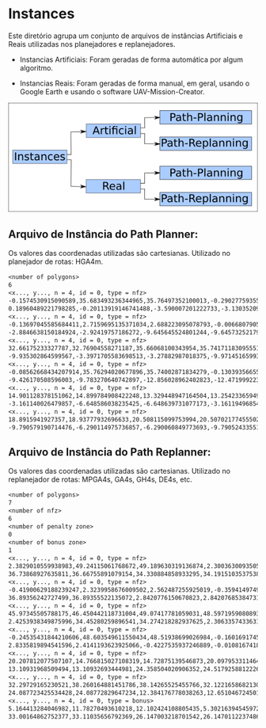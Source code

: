 # Instances

Este diretório agrupa um conjunto de arquivos de instâncias Artificiais e Reais utilizadas nos planejadores e replanejadores.

* Instancias Artificiais: Foram geradas de forma automática por algum algoritmo.

* Instancias Reais: Foram geradas de forma manual, em geral, usando o Google Earth e usando o software UAV-Mission-Creator.

![](../Figures/instances.png)

## Arquivo de Instância do Path Planner:

Os valores das coordenadas utilizadas são cartesianas.
Utilizado no planejador de rotas: HGA4m.

```
<number of polygons>
6
<x..., y..., n = 4, id = 0, type = nfz>
-0.1574530915090589,35.683493236344965,35.76497352100013,-0.29027759355372845
0.18960489221798285,-0.20113919146741488,-3.590007201222733,-3.1303520957103608
<x..., y..., n = 4, id = 0, type = nfz>
-0.13697045585684411,2.7159695135371034,2.688223095078793,-0.006680790582055828
-2.8846638150184924,-2.92419757186272,-9.645645524801244,-9.645732521797555
<x..., y..., n = 4, id = 0, type = nfz>
32.66175233327787,32.76904558271187,35.66068100343954,35.74171183095551
-9.935302864599567,-3.3971705583698513,-3.27882987018375,-9.971451659932168
<x..., y..., n = 4, id = 0, type = nfz>
-0.08562668434207914,35.76294020677896,35.74002871834279,-0.13039356655633066
-9.426170508596003,-9.783270640742897,-12.856028962402823,-12.471999223221738
<x..., y..., n = 4, id = 0, type = nfz>
14.901128378151062,14.899784908422248,13.329448947164504,13.254233659495148
-3.161140026479857,-6.648586038235425,-6.648639731077173,-3.161194968543261
<x..., y..., n = 4, id = 0, type = nfz>
18.8915941927357,18.93777932696633,20.508115099753994,20.507021774555028
-9.790579190714476,-6.290114975736857,-6.290060849773693,-9.790524335512249
```

## Arquivo de Instância do Path Replanner:

Os valores das coordenadas utilizadas são cartesianas.
Utilizado no replanejador de rotas: MPGA4s, GA4s, GH4s, DE4s, etc.

```
<number of polygons>
7
<number of nfz>
6
<number of penalty zone>
0
<number of bonus zone>
1
<x..., y..., n = 4, id = 0, type = nfz>
2.3829010559938983,49.24115061768672,49.189630319136874,2.3003630093505167
36.73868927635811,36.66755891079154,34.330884858933295,34.19151035375383
<x..., y..., n = 4, id = 0, type = nfz>
-0.41900629188239247,2.3239958676009502,2.562487255925019,-0.3594149749669098
36.89356242727499,36.89355522135072,2.8420776150670823,2.842076853847313
<x..., y..., n = 4, id = 0, type = nfz>
45.97345505788175,46.450442118731004,49.07417781059031,48.59719590808933
2.4253938349875996,34.45280259896541,34.274218282937625,2.3063357433631073
<x..., y..., n = 4, id = 0, type = nfz>
-0.24535431844210606,48.603549611550434,48.51938699026984,-0.16016917451657317
2.8335819894541596,2.4141193623925066,-0.4227535937246889,-0.010816741829863474
<x..., y..., n = 4, id = 0, type = nfz>
20.207812077507107,14.766815027108319,14.72875139546873,20.097953311464263
13.10931968509494,13.10932693444981,24.358504020906352,24.517925881222638
<x..., y..., n = 4, id = 0, type = nfz>
32.29729165230521,38.260164881451786,38.14265525455766,32.12216586821309
24.087723425534428,24.08772829647234,12.384176778038263,12.65104672450184
<x..., y..., n = 4, id = 0, type = bonus>
5.164413284046982,11.78270493610218,12.102424108805435,5.302163945459722
33.00164862752377,33.11035656792369,26.147003218701542,26.147011223748652
```
